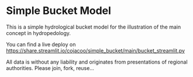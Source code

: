 # Simple Bucket Model

This is a simple hydrological bucket model for the illustration of the main concept in hydropedology.

You can find a live deploy on https://share.streamlit.io/cojacoo/simple_bucket/main/bucket_streamlit.py


All data is without any liability and originates from presentations of regional authorities.
Please join, fork, reuse...
